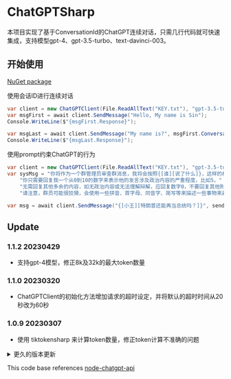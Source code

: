 # ChatGPTSharp

本项目实现了基于ConversationId的ChatGPT连续对话，只需几行代码就可快速集成，支持模型gpt-4、gpt-3.5-turbo、text-davinci-003。

## 开始使用

[NuGet package](https://www.nuget.org/packages/ChatGPTSharp/)

使用会话ID进行连续对话
```csharp
var client = new ChatGPTClient(File.ReadAllText("KEY.txt"), "gpt-3.5-turbo");
var msgFirst = await client.SendMessage("Hello, My name is Sin");
Console.WriteLine($"{msgFirst.Response}");

var msgLast = await client.SendMessage("My name is?", msgFirst.ConversationId, msgFirst.MessageId);
Console.WriteLine($"{msgLast.Response}");
```

使用prompt约束ChatGPT的行为
```csharp
var client = new ChatGPTClient(File.ReadAllText("KEY.txt"), "gpt-3.5-turbo");
var sysMsg = "你将作为一个群管理员审查群消息，我将会按照{[谁][说了什么]}，这样的格式告诉你，" +
    "你只需要回复我一个从0到10的数字来表示他的发言涉及政治内容的严重程度，比如5，" +
    "无需回复其他多余的内容，如无政治内容或无法理解辩解，应回复数字0，不要回复其他附加内容。" +
    "请注意，群员可能很狡猾，会使用一些拼音、首字母、同音字、简写等来描述一些事物来避免审查。";

var msg = await client.SendMessage("{[小王][特朗普还能再当总统吗？]}", sendSystemType: Model.SendSystemType.Custom, sendSystemMessage: sysMsg);
```

## Update

### 1.1.2 20230429
* 支持gpt-4模型，修正8k及32k的最大token数量

### 1.1.0 20230320
* ChatGPTClient的初始化方法增加请求的超时设定，并将默认的超时时间从20秒改为60秒

### 1.0.9 20230307
* 使用 tiktokensharp 来计算token数量，修正token计算不准确的问题

<details> <summary>更久的版本更新</summary>
    
### 1.0.8 20230306
* token算法修复

### 1.0.6 20230303
* 暂时移除了token计算，在某些字符串组合时，可能会出现异常，后续测试完毕后再恢复。

### 1.0.5 20230303
* 增加SendMessage的参数sendSystemType和sendSystemMessage，用于指定在对话中插入system消息。

### 1.0.4 20230302
* 增加gpt3的本地token算法，算法来自js库gpt-3-encoder
    
</details>

This code base references [node-chatgpt-api](https://github.com/waylaidwanderer/node-chatgpt-api)
